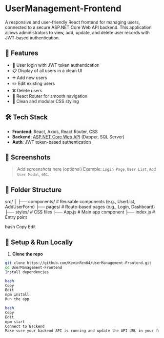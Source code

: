 # UserManagement-Frontend

A responsive and user-friendly React frontend for managing users, connected to a secure ASP.NET Core Web API backend. This application allows administrators to view, add, update, and delete user records with JWT-based authentication.

## 🚀 Features

- 🔐 User login with JWT token authentication
- 📋 Display of all users in a clean UI
- ➕ Add new users
- ✏️ Edit existing users
- ❌ Delete users
- 🔁 React Router for smooth navigation
- 🎨 Clean and modular CSS styling

## 🛠 Tech Stack

- **Frontend**: React, Axios, React Router, CSS
- **Backend**: [ASP.NET Core Web API](https://github.com/KevinRen64/UserManagement) (Dapper, SQL Server)
- **Auth**: JWT token-based authentication

## 📸 Screenshots

> Add screenshots here (optional)
> Example: `Login Page`, `User List`, `Add User Modal`, etc.

## 📂 Folder Structure

src/
│
├── components/ # Reusable components (e.g., UserList, AddUserForm)
├── pages/ # Route-based pages (e.g., Login, Dashboard)
├── styles/ # CSS files
├── App.js # Main app component
├── index.js # Entry point

bash
Copy
Edit

## 🔧 Setup & Run Locally

1. **Clone the repo**
```bash
git clone https://github.com/KevinRen64/UserManagement-Frontend.git
cd UserManagement-Frontend
Install dependencies

bash
Copy
Edit
npm install
Run the app

bash
Copy
Edit
npm start
Connect to Backend
Make sure your backend API is running and update the API URL in your frontend (likely in an Axios config or .env file).
